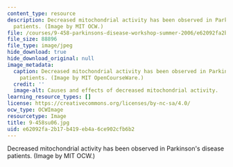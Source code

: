 ```yaml
---
content_type: resource
description: Decreased mitochondrial activity has been observed in Parkinson's disease
  patients. (Image by MIT OCW.)
file: /courses/9-458-parkinsons-disease-workshop-summer-2006/e62092fa2b17b419eb4a6ce902cfb6b2_9-458su06.jpg
file_size: 88896
file_type: image/jpeg
hide_download: true
hide_download_original: null
image_metadata:
  caption: Decreased mitochondrial activity has been observed in Parkinson's disease
    patients. (Image by MIT OpenCourseWare.)
  credit: ''
  image-alt: Causes and effects of decreased mitochondrial activity.
learning_resource_types: []
license: https://creativecommons.org/licenses/by-nc-sa/4.0/
ocw_type: OCWImage
resourcetype: Image
title: 9-458su06.jpg
uid: e62092fa-2b17-b419-eb4a-6ce902cfb6b2
---
```

Decreased mitochondrial activity has been observed in Parkinson's disease patients. (Image by MIT OCW.)